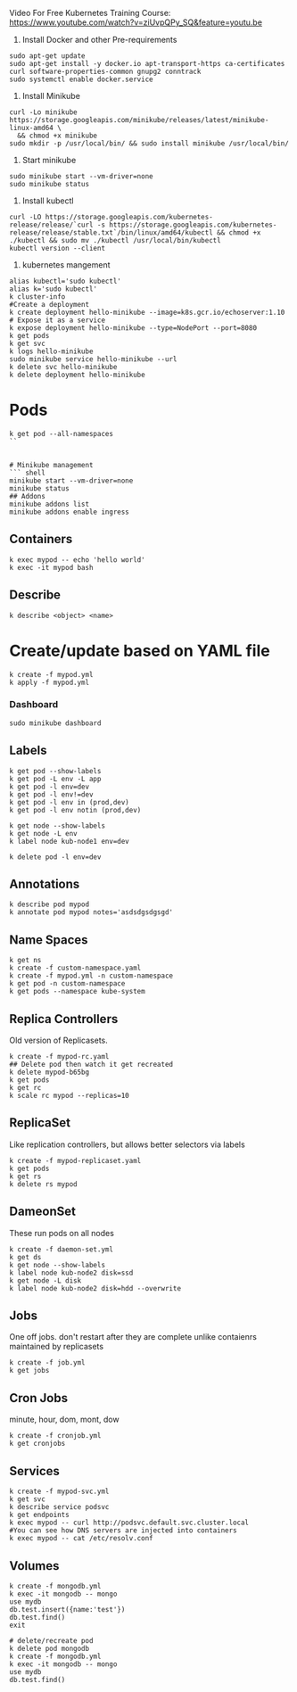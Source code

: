Video For Free Kubernetes Training Course:
https://www.youtube.com/watch?v=ziUvpQPy_SQ&feature=youtu.be

1. Install Docker and other Pre-requirements
``` shell
sudo apt-get update
sudo apt-get install -y docker.io apt-transport-https ca-certificates curl software-properties-common gnupg2 conntrack
sudo systemctl enable docker.service
```


1. Install Minikube
```shell
curl -Lo minikube https://storage.googleapis.com/minikube/releases/latest/minikube-linux-amd64 \
  && chmod +x minikube
sudo mkdir -p /usr/local/bin/ && sudo install minikube /usr/local/bin/
```

1. Start minikube
``` shell
sudo minikube start --vm-driver=none
sudo minikube status
```

1. Install kubectl
``` shell
curl -LO https://storage.googleapis.com/kubernetes-release/release/`curl -s https://storage.googleapis.com/kubernetes-release/release/stable.txt`/bin/linux/amd64/kubectl && chmod +x ./kubectl && sudo mv ./kubectl /usr/local/bin/kubectl
kubectl version --client
```

1. kubernetes mangement
``` shell
alias kubectl='sudo kubectl'
alias k='sudo kubectl'
k cluster-info
#Create a deployment
k create deployment hello-minikube --image=k8s.gcr.io/echoserver:1.10
# Expose it as a service
k expose deployment hello-minikube --type=NodePort --port=8080
k get pods
k get svc
k logs hello-minikube
sudo minikube service hello-minikube --url
k delete svc hello-minikube
k delete deployment hello-minikube
```

# Pods
``` shell
k get pod --all-namespaces
``


# Minikube management
``` shell
minikube start --vm-driver=none
minikube status
## Addons
minikube addons list
minikube addons enable ingress
```


## Containers
``` shell
k exec mypod -- echo 'hello world'
k exec -it mypod bash
```

## Describe
``` shell
k describe <object> <name>
```



# Create/update based on YAML file
``` shell
k create -f mypod.yml
k apply -f mypod.yml
```

### Dashboard
``` shell
sudo minikube dashboard
```


## Labels
``` shell
k get pod --show-labels
k get pod -L env -L app
k get pod -l env=dev
k get pod -l env!=dev
k get pod -l env in (prod,dev)
k get pod -l env notin (prod,dev)

k get node --show-labels
k get node -L env
k label node kub-node1 env=dev

k delete pod -l env=dev
```

## Annotations
``` shell
k describe pod mypod
k annotate pod mypod notes='asdsdgsdgsgd'
```

## Name Spaces
``` shell
k get ns
k create -f custom-namespace.yaml
k create -f mypod.yml -n custom-namespace
k get pod -n custom-namespace
k get pods --namespace kube-system
```

## Replica Controllers
Old version of Replicasets. 
``` shell
k create -f mypod-rc.yaml
## Delete pod then watch it get recreated
k delete mypod-b65bg
k get pods
k get rc
k scale rc mypod --replicas=10
```


## ReplicaSet
Like replication controllers, but allows better selectors via labels
``` shell
k create -f mypod-replicaset.yaml
k get pods
k get rs
k delete rs mypod
```

## DameonSet
These run pods on all nodes
``` shell
k create -f daemon-set.yml
k get ds
k get node --show-labels
k label node kub-node2 disk=ssd
k get node -L disk
k label node kub-node2 disk=hdd --overwrite
```


## Jobs
One off jobs. don't restart after they are complete unlike contaienrs maintained by replicasets
``` shell
k create -f job.yml
k get jobs
```

## Cron Jobs
minute, hour, dom, mont, dow
``` shell
k create -f cronjob.yml
k get cronjobs
```

## Services
``` shell
k create -f mypod-svc.yml
k get svc
k describe service podsvc
k get endpoints
k exec mypod -- curl http://podsvc.default.svc.cluster.local
#You can see how DNS servers are injected into containers
k exec mypod -- cat /etc/resolv.conf
```

## Volumes
``` shell
k create -f mongodb.yml
k exec -it mongodb -- mongo
use mydb
db.test.insert({name:'test'})
db.test.find()
exit

# delete/recreate pod
k delete pod mongodb
k create -f mongodb.yml
k exec -it mongodb -- mongo
use mydb
db.test.find()

```
